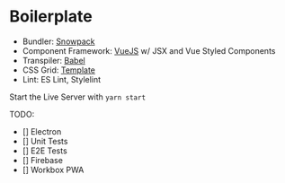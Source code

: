 # Boilerplate

- Bundler: [Snowpack](https://www.snowpack.dev/)
- Component Framework: [VueJS](https://vuejs.org/) w/ JSX and Vue Styled Components
- Transpiler: [Babel](https://babeljs.io/)
- CSS Grid: [Template](https://codepen.io/mirisuzanne/pen/JjPeQYP?editors=0100)
- Lint: ES Lint, Stylelint

Start the Live Server with `yarn start`

TODO:

- [] Electron
- [] Unit Tests
- [] E2E Tests
- [] Firebase
- [] Workbox PWA
